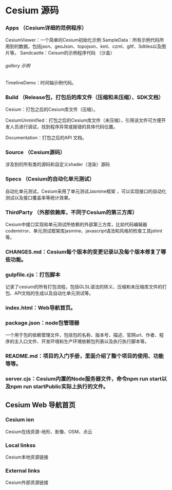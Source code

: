 # Cesium 源码

### Apps （Cesium详细的范例程序）
 CesiumViewer：一个简单的Cesium初始化示例
 SampleData：所有示例代码所用到的数据，包括json、geoJson、topojson、kml、czml、gltf、3dtiles以及图片等。
 Sandcastle：Ceisum的示例程序代码 （沙盒）
###### gallery 示例
 TimelineDemo：时间轴示例代码。

### Build （Release包，打包后的库文件（压缩和未压缩）、SDK文档）
 Cesium：打包之后的Cesium库文件（压缩）。

 CesiumUnminified：打包之后的Cesium库文件（未压缩），引用该文件可方便开发人员进行调试，找到程序异常或报错的具体代码位置。

 Documentation：打包之后的API 文档。

### Source （Cesium源码）
 涉及到的所有类的源码和自定义shader（渲染）源码

### Specs （Cesium的自动化单元测试）
 自动化单元测试，Cesium采用了单元测试Jasmine框架 ，可以实现接口的自动化测试以及接口覆盖率等统计效果。

### ThirdParty （外部依赖库，不同于Cesium的第三方库）
 Cesium中接口实现和单元测试所依赖的外部第三方库，比如代码编辑器codemirror、单元测试框架库jasmine、javascript语法和风格的检查工具jshint等。

### CHANGES.md：Cesium每个版本的变更记录以及每个版本修复了哪些功能。

### gulpfile.cjs：打包脚本
 记录了cesium的所有打包流程，包括GLSL语法的转义、压缩和未压缩库文件的打包、API文档的生成以及自动化单元测试等。

### index.html：Web导航首页。

### package.json：node包管理器
 一个用于包的依赖管理文件，包括包的名称、版本号、描述、官网url、作者、程序的主入口文件、开发环境和生产环境依赖包列表以及执行执行脚本等。

### README.md：项目的入门手册，里面介绍了整个项目的使用、功能等等。

### server.cjs：Cesium内置的Node服务器文件，命令npm run start以及npm run startPublic实际上执行的文件。



## Cesium Web 导航首页
### Cesium ion
 Cesium在线资源-地形、影像、OSM、点云

### Local linkss
 Cesium本地资源链接

### External links
 Cesium外部资源链接




